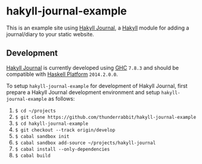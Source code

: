 hakyll-journal-example
======================

This is an example site using
[Hakyll Journal](https://github.com/thunderrabbit/hakyll-journal), a
[Hakyll](http://jaspervdj.be/hakyll/) module for adding a journal/diary to
your static website.

Development
-----------

[Hakyll Journal](https://github.com/thunderrabbit/hakyll-journal) is currently
developed using [GHC](https://www.haskell.org/ghc/) `7.8.3` and should be
compatible with [Haskell Platform](https://www.haskell.org/platform/)
`2014.2.0.0`.

To setup `hakyll-journal-example` for development of Hakyll Journal, first
prepare a Hakyll Journal development environment and setup
`hakyll-journal-example` as follows:

1. `$ cd ~/projects`
2. `$ git clone https://github.com/thunderrabbit/hakyll-journal-example`
3. `$ cd hakyll-journal-example`
4. `$ git checkout --track origin/develop`
5. `$ cabal sandbox init`
6. `$ cabal sandbox add-source ~/projects/hakyll-journal`
7. `$ cabal install --only-dependencies`
8. `$ cabal build`
